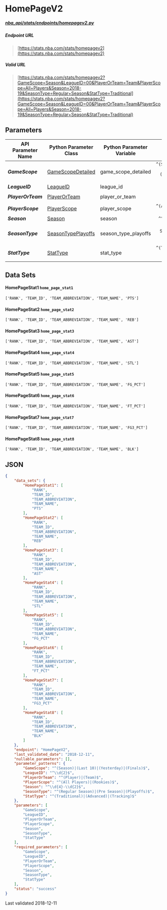# HomePageV2
##### [nba_api/stats/endpoints/homepagev2.py](https://github.com/swar/nba_api/blob/master/nba_api/stats/endpoints/homepagev2.py)

##### Endpoint URL
>[https://stats.nba.com/stats/homepagev2](https://stats.nba.com/stats/homepagev2)

##### Valid URL
>[https://stats.nba.com/stats/homepagev2?GameScope=Season&LeagueID=00&PlayerOrTeam=Team&PlayerScope=All+Players&Season=2018-19&SeasonType=Regular+Season&StatType=Traditional](https://stats.nba.com/stats/homepagev2?GameScope=Season&LeagueID=00&PlayerOrTeam=Team&PlayerScope=All+Players&Season=2018-19&SeasonType=Regular+Season&StatType=Traditional)

## Parameters
API Parameter Name | Python Parameter Class | Python Parameter Variable | Pattern | Required | Nullable
------------ | ------------ | ------------ | :-----------: | :---: | :---:
_**GameScope**_ | [GameScopeDetailed](https://github.com/swar/nba_api/blob/master/docs/nba_api/stats/library/parameters.md#GameScope) | game_scope_detailed | `^(Season)\|(Last 10)\|(Yesterday)\|(Finals)$` | `Y` |  | 
_**LeagueID**_ | [LeagueID](https://github.com/swar/nba_api/blob/master/docs/nba_api/stats/library/parameters.md#LeagueID) | league_id | `^\d{2}$` | `Y` |  | 
_**PlayerOrTeam**_ | [PlayerOrTeam](https://github.com/swar/nba_api/blob/master/docs/nba_api/stats/library/parameters.md#PlayerOrTeam) | player_or_team | `^(Player)\|(Team)$` | `Y` |  | 
_**PlayerScope**_ | [PlayerScope](https://github.com/swar/nba_api/blob/master/docs/nba_api/stats/library/parameters.md#PlayerScope) | player_scope | `^(All Players)\|(Rookies)$` | `Y` |  | 
_**Season**_ | [Season](https://github.com/swar/nba_api/blob/master/docs/nba_api/stats/library/parameters.md#Season) | season | `^\d{4}-\d{2}$` | `Y` |  | 
_**SeasonType**_ | [SeasonTypePlayoffs](https://github.com/swar/nba_api/blob/master/docs/nba_api/stats/library/parameters.md#SeasonType) | season_type_playoffs | `^(Regular Season)\|(Pre Season)\|(Playoffs)$` | `Y` |  | 
_**StatType**_ | [StatType](https://github.com/swar/nba_api/blob/master/docs/nba_api/stats/library/parameters.md#StatType) | stat_type | `^(Traditional)\|(Advanced)\|(Tracking)$` | `Y` |  | 

## Data Sets
#### HomePageStat1 `home_page_stat1`
```text
['RANK', 'TEAM_ID', 'TEAM_ABBREVIATION', 'TEAM_NAME', 'PTS']
```

#### HomePageStat2 `home_page_stat2`
```text
['RANK', 'TEAM_ID', 'TEAM_ABBREVIATION', 'TEAM_NAME', 'REB']
```

#### HomePageStat3 `home_page_stat3`
```text
['RANK', 'TEAM_ID', 'TEAM_ABBREVIATION', 'TEAM_NAME', 'AST']
```

#### HomePageStat4 `home_page_stat4`
```text
['RANK', 'TEAM_ID', 'TEAM_ABBREVIATION', 'TEAM_NAME', 'STL']
```

#### HomePageStat5 `home_page_stat5`
```text
['RANK', 'TEAM_ID', 'TEAM_ABBREVIATION', 'TEAM_NAME', 'FG_PCT']
```

#### HomePageStat6 `home_page_stat6`
```text
['RANK', 'TEAM_ID', 'TEAM_ABBREVIATION', 'TEAM_NAME', 'FT_PCT']
```

#### HomePageStat7 `home_page_stat7`
```text
['RANK', 'TEAM_ID', 'TEAM_ABBREVIATION', 'TEAM_NAME', 'FG3_PCT']
```

#### HomePageStat8 `home_page_stat8`
```text
['RANK', 'TEAM_ID', 'TEAM_ABBREVIATION', 'TEAM_NAME', 'BLK']
```


## JSON
```json
{
    "data_sets": {
        "HomePageStat1": [
            "RANK",
            "TEAM_ID",
            "TEAM_ABBREVIATION",
            "TEAM_NAME",
            "PTS"
        ],
        "HomePageStat2": [
            "RANK",
            "TEAM_ID",
            "TEAM_ABBREVIATION",
            "TEAM_NAME",
            "REB"
        ],
        "HomePageStat3": [
            "RANK",
            "TEAM_ID",
            "TEAM_ABBREVIATION",
            "TEAM_NAME",
            "AST"
        ],
        "HomePageStat4": [
            "RANK",
            "TEAM_ID",
            "TEAM_ABBREVIATION",
            "TEAM_NAME",
            "STL"
        ],
        "HomePageStat5": [
            "RANK",
            "TEAM_ID",
            "TEAM_ABBREVIATION",
            "TEAM_NAME",
            "FG_PCT"
        ],
        "HomePageStat6": [
            "RANK",
            "TEAM_ID",
            "TEAM_ABBREVIATION",
            "TEAM_NAME",
            "FT_PCT"
        ],
        "HomePageStat7": [
            "RANK",
            "TEAM_ID",
            "TEAM_ABBREVIATION",
            "TEAM_NAME",
            "FG3_PCT"
        ],
        "HomePageStat8": [
            "RANK",
            "TEAM_ID",
            "TEAM_ABBREVIATION",
            "TEAM_NAME",
            "BLK"
        ]
    },
    "endpoint": "HomePageV2",
    "last_validated_date": "2018-12-11",
    "nullable_parameters": [],
    "parameter_patterns": {
        "GameScope": "^(Season)|(Last 10)|(Yesterday)|(Finals)$",
        "LeagueID": "^\\d{2}$",
        "PlayerOrTeam": "^(Player)|(Team)$",
        "PlayerScope": "^(All Players)|(Rookies)$",
        "Season": "^\\d{4}-\\d{2}$",
        "SeasonType": "^(Regular Season)|(Pre Season)|(Playoffs)$",
        "StatType": "^(Traditional)|(Advanced)|(Tracking)$"
    },
    "parameters": [
        "GameScope",
        "LeagueID",
        "PlayerOrTeam",
        "PlayerScope",
        "Season",
        "SeasonType",
        "StatType"
    ],
    "required_parameters": [
        "GameScope",
        "LeagueID",
        "PlayerOrTeam",
        "PlayerScope",
        "Season",
        "SeasonType",
        "StatType"
    ],
    "status": "success"
}
```

Last validated 2018-12-11